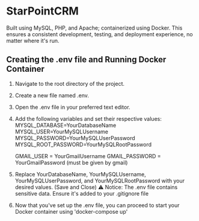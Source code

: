 # StarPointCRM
Built using MySQL, PHP, and Apache; containerized using Docker. This ensures a consistent development, testing, and deployment experience, no matter where it's run.

## Creating the .env file and Running Docker Container
1. Navigate to the root directory of the project.
2. Create a new file named .env.
3. Open the .env file in your preferred text editor.
4. Add the following variables and set their respective values:
    MYSQL_DATABASE=YourDatabaseName
    MYSQL_USER=YourMySQLUsername
    MYSQL_PASSWORD=YourMySQLUserPassword
    MYSQL_ROOT_PASSWORD=YourMySQLRootPassword

    GMAIL_USER = YourGmailUsername
    GMAIL_PASSWORD = YourGmailPassword (must be given by gmail)


5. Replace YourDatabaseName, YourMySQLUsername, YourMySQLUserPassword, and YourMySQLRootPassword with your desired values. (Save and Close)
    ⚠️ Notice: The .env file contains sensitive data. Ensure it's added to your .gitignore file
6. Now that you've set up the .env file, you can proceed to start your Docker container using 'docker-compose up'

